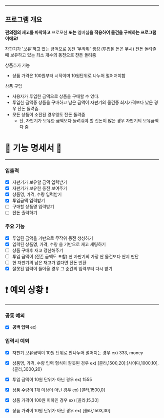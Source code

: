 ***
## 프로그램 개요
**편의점의 재고를 파악하고** 프로모션 **또는** 멤버십**을 적용하여 물건을 구매하는 프로그램이에요!**

자판기가 '보유'하고 있는 금액으로 동전 '무작위' 생성 (투입된 돈은 무시)
잔돈 돌려줄 때 보유하고 있는 최소 개수의 동전으로 잔돈 돌려줌

상품추가 가능
- 상품 가격은 100원부터 시작이며 10원단위로 나누어 떨어져야함

상품 구입
- 사용자가 투입한 금액으로 상품을 구매할 수 있다.
- 투입한 금액중 상품을 구매하고 남은 금액이 자판기의 물건중 최저가격보다 낮은 경우 잔돈 돌려줌.
- 모든 상품이 소진된 경우엥도 잔돈 돌려줌
    - 단, 자판기가 보유한 금액보다 돌려줘야 할 잔돈이 많은 경우 자판기의 보유금액 다 줌


# 📜 기능 명세서 📜

***

### 입출력
- [x] 자판기가 보유할 금액 입력받기
- [x] 자판기가 보유한 동전 보여주기
- [x] 상품명, 가격, 수량 입력받기
- [x] 투입금액 입력받기
- [ ] 구매할 상품명 입력받기
- [ ] 잔돈 출력하기

### 주요 기능
- [x] 투입된 금액을 기반으로 무작위 동전 생성하기
- [x] 입력된 상품명, 가격, 수량 을 기반으로 재고 세팅하기
- [ ] 상품 구매후 재고 갱신해주기
- [ ] 투입 금액이 (잔존 금액도 포함) 현 자판기의 가장 싼 물건보다 싼지 판단
- [ ] 현 자판기의 남은 재고가 없다면 잔돈 반환
- [x] 잘못된 입력이 들어올 경우 그 순간의 입력부터 다시 받기

# ❗️ 예외 상황 ❗

***
### 공통 예외
- [x] **공백 입력** ex) ` `

### 입력시 예외
- [x] 자판기 보유금액이 10원 단위로 안나누어 떨어지는 경우 ex) 333, money
- [x] 상품명, 가격, 수량 입력 형식이 잘못된 경우 ex) [콜라,1500,20]:[사이다,1000,10], {콜라,3000,20}
- [x] 투입 금액이 10원 단위가 아닌 경우 ex) 1555
- [x] 상품 수량이 1개 이상이 아닌 경우 ex) [콜라,1500,0]
- [x] 상품 가격이 100원 이하인 경우 ex) [콜라,15,30]
- [x] 상품 가격이 10원 단위가 아닌 경우 ex) [콜라,1503,30]

